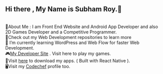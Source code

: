 ## Hi there , My Name is Subham Roy.👋
<br>
🧍About Me : I am Front End Website and Android App Developer and also 2D Games Developer and a Competitive Programmer.
<br>
📁Check out my Web Development repositories to learn more
<br>
🌱 I’m currently learning WordPress and Web Flow for faster Web Development.
<br>
🎮<a href="https://r0y4l23.itch.io">My Developer Site</a> . Visit here to play my games.
<br>
📱Visit <a href="https://drive.google.com/drive/folders/16j_cZZYs7n0v2eKfwdTsYTNysw_HMcME?usp=sharing">here</a> to download my apps. ( Built with React Native ).
<br>
🖥️Visit my <a href="https://www.codechef.com/users/r0y4l">Codechef</a> profile too.
